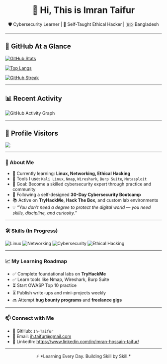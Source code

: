 <h1 align="center">👋 Hi, This is Imran Taifur</h1>

<p align="center">
  🛡️ Cybersecurity Learner | 🧠 Self-Taught Ethical Hacker | 🇧🇩 Bangladesh
</p>

---

## 🚀 GitHub At a Glance

<!-- GitHub Stats Card -->
[![GitHub Stats](https://github-readme-stats.vercel.app/api?username=Ih-Taifur&show_icons=true&theme=tokyonight)](https://github.com/Ih-Taifur)

<!-- Top Languages -->
[![Top Langs](https://github-readme-stats.vercel.app/api/top-langs/?username=Ih-Taifur&layout=compact&theme=tokyonight)](https://github.com/Ih-Taifur)

<!-- GitHub Streak Stats -->
[![GitHub Streak](https://github-readme-streak-stats.herokuapp.com?user=Ih-Taifur&theme=blueberry&date_format=M%20j%5B%2C%20Y%5D)](https://git.io/streak-stats)

---

## 📊 Recent Activity

![GitHub Activity Graph](https://github-readme-activity-graph.vercel.app/graph?username=Ih-Taifur&theme=github)

---

## 👀 Profile Visitors

![](https://komarev.com/ghpvc/?username=Ih-Taifur&color=green&style=flat-square)

---

### 🚀 About Me

- 🧠 Currently learning: **Linux, Networking, Ethical Hacking**
- 🔧 Tools I use: `Kali Linux`, `Nmap`, `Wireshark`, `Burp Suite`, `Metasploit`
- 🎯 Goal: Become a skilled cybersecurity expert through practice and community
- 🌱 Following a self-designed **30-Day Cybersecurity Bootcamp**
- 📚 Active on **TryHackMe**, **Hack The Box**, and custom lab environments
- 💡 *“You don’t need a degree to protect the digital world — you need skills, discipline, and curiosity.”*

---

### 🛠️ Skills (In Progress)

![Linux](https://img.shields.io/badge/Linux-Beginner-informational?style=flat&logo=linux)
![Networking](https://img.shields.io/badge/Networking-Beginner-blue?style=flat)
![Cybersecurity](https://img.shields.io/badge/Cybersecurity-Learning-critical?style=flat)
![Ethical Hacking](https://img.shields.io/badge/Ethical_Hacking-Training-important?style=flat)

---

### 📈 My Learning Roadmap

- ✅ Complete foundational labs on **TryHackMe**
- ✅ Learn tools like Nmap, Wireshark, Burp Suite
- ⏳ Start OWASP Top 10 practice
- ⏳ Publish write-ups and mini-projects weekly
- 🔜 Attempt **bug bounty programs** and **freelance gigs**

---

### 📫 Connect with Me
- 🤖 GitHub: `Ih-Taifur`
- 📧 Email: [ih.taifur@gmail.com](mailto:imrantaifur@gmail.com)
- 💬 LinkedIn: https://www.linkedin.com/in/imran-hossain-taifur/


---

<p align="center">
  ⚡ *Learning Every Day. Building Skill by Skill.*
</p>
